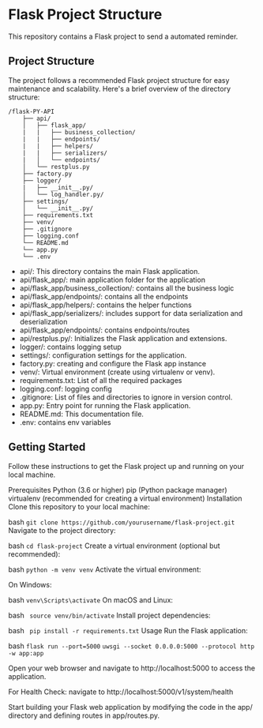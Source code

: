 # Flask Project Structure

This repository contains a Flask project to send a automated reminder.

## Project Structure

The project follows a recommended Flask project structure for easy maintenance and scalability. Here's a brief overview of the directory structure:

```plaintext
/flask-PY-API
    ├── api/
    │   ├── flask_app/
    |   |   ├── business_collection/
    |   |   ├── endpoints/
    |   |   ├── helpers/
    |   |   ├── serializers/
    |   │   └── endpoints/
    │   └── restplus.py
    ├── factory.py
    ├── logger/
    |   ├── __init__.py/
    │   └── log_handler.py/
    ├── settings/
    │   └── __init__.py/
    ├── requirements.txt
    ├── venv/
    ├── .gitignore
    ├── logging.conf
    └── README.md
    └── app.py
    └── .env

```

- api/: This directory contains the main Flask application.
- api/flask_app/: main application folder for the application
- api/flask_app/business_collection/: contains all the business logic 
- api/flask_app/endpoints/: contains all the endpoints
- api/flask_app/helpers/: contains the helper functions
- api/flask_app/serializers/: includes support for data serialization and deserialization
- api/flask_app/endpoints/: contains endpoints/routes
- api/restplus.py/:  Initializes the Flask application and extensions.
- logger/: contains logging setup
- settings/: configuration settings for the application.
- factory.py: creating and configure the Flask app instance
- venv/: Virtual environment (create using virtualenv or venv).
- requirements.txt: List of all the required packages
- logging.conf: logging config
- .gitignore: List of files and directories to ignore in version control.
- app.py: Entry point for running the Flask application.
- README.md: This documentation file.
- .env: contains env variables


## Getting Started

Follow these instructions to get the Flask project up and running on your local machine.

Prerequisites
Python (3.6 or higher)
pip (Python package manager)
virtualenv (recommended for creating a virtual environment)
Installation
Clone this repository to your local machine:

bash
```git clone https://github.com/yourusername/flask-project.git```
Navigate to the project directory:

bash
```cd flask-project```
Create a virtual environment (optional but recommended):

bash
```python -m venv venv```
Activate the virtual environment:

On Windows:

bash
```venv\Scripts\activate```
On macOS and Linux:

bash
``` source venv/bin/activate```
Install project dependencies:

bash
``` pip install -r requirements.txt``` 
Usage
Run the Flask application:

bash
``` flask run --port=5000 ```
``` uwsgi --socket 0.0.0.0:5000 --protocol http -w app:app ```


Open your web browser and navigate to http://localhost:5000 to access the application.

For Health Check: navigate to http://localhost:5000/v1/system/health


Start building your Flask web application by modifying the code in the app/ directory and defining routes in app/routes.py.